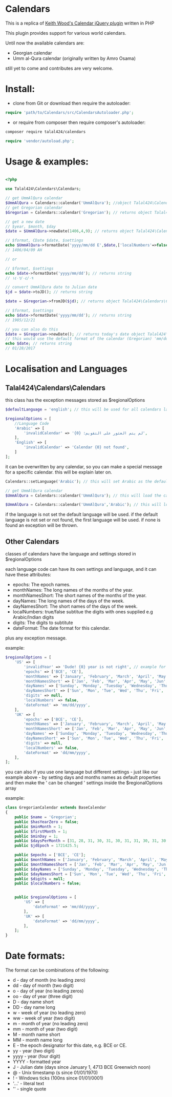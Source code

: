Calendars
===================
This is a replica of [Keith Wood's Calendar jQuery plugin](http://keith-wood.name/calendars.html) written in PHP

This plugin provides support for various world calendars.

Until now the available calendars are:

* Georgian calendar
* Umm al-Qura calendar (originally written by Amro Osama)

still yet to come and contributes are very welcome.

Install:
===================

* clone from Git or download then require the autoloader:
```php
require 'path/to/Calendars/src/CalendarsAutoloader.php';
```
* or require from composer then require composer's autoloader:
```bash
composer require talal424/calendars
```
```php
require 'vendor/autoload.php';
```

Usage & examples:
===================

```php

<?php

use Talal424\Calendars\Calendars;

// get UmmAlQura calendar
$UmmAlQura = Calendars::calendar('UmmAlQura'); //object Talal424\Calendars\UmmAlQuraCalendar
// get Gregorian calendar
$Gregorian = Calendars::calendar('Gregorian'); // returns object Talal424\Calendars\GregorianCalendar

// get a new date
// $year, $month, $day 
$date = $UmmAlQura->newDate(1406,4,9); // returns object Talal424\Calendars\CDate

// $format, CDate $date, $settings
echo $UmmAlQura->formatDate('yyyy/mm/dd E',$date,['localNumbers'=>false]); // returns string
// 1406/04/09 AH

// or

// $format, $settings
echo $date->formatDate('yyyy/mm/dd'); // returns string
// ١٤٠٦/٠٤/٠٩

// convert UmmAlQura date to Julian date
$jd = $date->toJD(); // returns string

$date = $Gregorian->fromJD($jd); // returns object Talal424\Calendars\CDate

// $format, $settings
echo $date->formatDate('yyyy/mm/dd'); // returns string
// 1985/12/21

// you can also do this
$date = $Gregorian->newDate(); // returns today's date object Talal424\Calendars\CDate
// this would use the default format of the calendar (Gregorian) 'mm/dd/yyyy'
echo $date; // returns string
// 01/28/2017
```

Localisation and Languages
===================

Talal424\Calendars\Calendars
---------------------------------
this class has the exception messages stored as $regionalOptions

```php
$defaultLanguage = 'english'; // this will be used for all calendars later on unless language code is set when calendar is called.

$regionalOptions = [
	//Language Code
	'Arabic' => [
		'invalidCalendar' => 'لم يتم العثور على التقويم: {0}',
	],
	'English' => [
		'invalidCalendar' => 'Calendar {0} not found',
	]
];
```

it can be overwritten by any calendar, so you can make a special message for a specific calendar. this will be explain later on.

```php
Calendars::setLanguage('Arabic'); // this will set Arabic as the default language

// get UmmAlQura calendar
$UmmAlQura = Calendars::calendar('UmmAlQura'); // this will load the calendar with the default language and settings.

$UmmAlQura = Calendars::calendar('UmmAlQura','Arabic'); // this will load the calendar with the Arabic language and settings.
```
if the language is not set the default language will be used.
if the default language is not set or not found, the first language will be used.
if none is found an exception will be thrown.

Other Calendars
----------------------------
classes of calendars have the language and settings stored in $regionalOptions

each language code can have its own settings and language, and it can have these attributes:
<ul>
<li> epochs: The epoch names. </li>
<li> monthNames: The long names of the months of the year. </li>
<li> monthNamesShort: The short names of the months of the year. </li>
<li> dayNames: The long names of the days of the week. </li>
<li> dayNamesShort: The short names of the days of the week. </li>
<li> localNumbers: true/false subtitue the digits with ones supplied e.g Arabic/Indian digits </li>
<li> digits: The digits to subtitute </li>
<li> dateFormat:  The date format for this calendar. </li>
</ul>

plus any exception message.

example:
```php
$regionalOptions = [
	'US' => [
		'invalidYear' => 'Dude! {0} year is not right', // example for overriding an exception message
		'epochs' => ['BCE', 'CE'],
		'monthNames' => ['January', 'February', 'March', 'April', 'May', 'June','July', 'August', 'September', 'October', 'November', 'December'],
		'monthNamesShort' => ['Jan', 'Feb', 'Mar', 'Apr', 'May', 'Jun', 'Jul', 'Aug', 'Sep', 'Oct', 'Nov', 'Dec'],
		'dayNames' => ['Sunday', 'Monday', 'Tuesday', 'Wednesday', 'Thursday', 'Friday', 'Saturday'],
		'dayNamesShort' => ['Sun', 'Mon', 'Tue', 'Wed', 'Thu', 'Fri', 'Sat'],
		'digits' => null,
		'localNumbers' => false,
		'dateFormat' => 'mm/dd/yyyy',
	],
	'UK' => [
		'epochs' => ['BCE', 'CE'],
		'monthNames' => ['January', 'February', 'March', 'April', 'May', 'June','July', 'August', 'September', 'October', 'November', 'December'],
		'monthNamesShort' => ['Jan', 'Feb', 'Mar', 'Apr', 'May', 'Jun', 'Jul', 'Aug', 'Sep', 'Oct', 'Nov', 'Dec'],
		'dayNames' => ['Sunday', 'Monday', 'Tuesday', 'Wednesday', 'Thursday', 'Friday', 'Saturday'],
		'dayNamesShort' => ['Sun', 'Mon', 'Tue', 'Wed', 'Thu', 'Fri', 'Sat'],
		'digits' => null,
		'localNumbers' => false,
		'dateFormat' => 'dd/mm/yyyy',
	],
];
```

you can also if you use one language but different settings - just like our example above - by setting days and months names as default properties and then make the ' can be changed ' settings inside the $regionalOptions array

example:

```php
class GregorianCalendar extends BaseCalendar
{
	public $name = 'Gregorian';
	public $hasYearZero = false;
	public $minMonth = 1;
	public $firstMonth = 1;
	public $minDay = 1;
	public $daysPerMonth = [31, 28, 31, 30, 31, 30, 31, 31, 30, 31, 30, 31];
	public $jdEpoch = 1721425.5;

	public $epochs = ['BCE', 'CE'];
	public $monthNames = ['January', 'February', 'March', 'April', 'May', 'June','July', 'August', 'September', 'October', 'November', 'December'];
	public $monthNamesShort = ['Jan', 'Feb', 'Mar', 'Apr', 'May', 'Jun', 'Jul', 'Aug', 'Sep', 'Oct', 'Nov', 'Dec'];
	public $dayNames = ['Sunday', 'Monday', 'Tuesday', 'Wednesday', 'Thursday', 'Friday', 'Saturday'];
	public $dayNamesShort = ['Sun', 'Mon', 'Tue', 'Wed', 'Thu', 'Fri', 'Sat'];
	public $digits = null;
	public $localNumbers = false;


	public $regionalOptions = [
		'US' => [
			'dateFormat' => 'mm/dd/yyyy',
		],
		'UK' => [
			'dateFormat' => 'dd/mm/yyyy',
		],
	];
}
```


Date formats:
==============

The format can be combinations of the following:

<ul>
<li>d  - day of month (no leading zero)</li>
<li>dd - day of month (two digit)</li>
<li>o  - day of year (no leading zeros)</li>
<li>oo - day of year (three digit)</li>
<li>D  - day name short</li>
<li>DD - day name long</li>
<li>w  - week of year (no leading zero)</li>
<li>ww - week of year (two digit)</li>
<li>m  - month of year (no leading zero)</li>
<li>mm - month of year (two digit)</li>
<li>M  - month name short</li>
<li>MM - month name long</li>
<li>E - the epoch designator for this date, e.g. BCE or CE.</li>
<li>yy - year (two digit)</li>
<li>yyyy - year (four digit)</li>
<li>YYYY - formatted year</li>
<li>J  - Julian date (days since January 1, 4713 BCE Greenwich noon)</li>
<li>@  - Unix timestamp (s since 01/01/1970)</li>
<li>!  - Windows ticks (100ns since 01/01/0001)</li>
<li>'...' - literal text</li>
<li>'' - single quote</li>
</ul>
